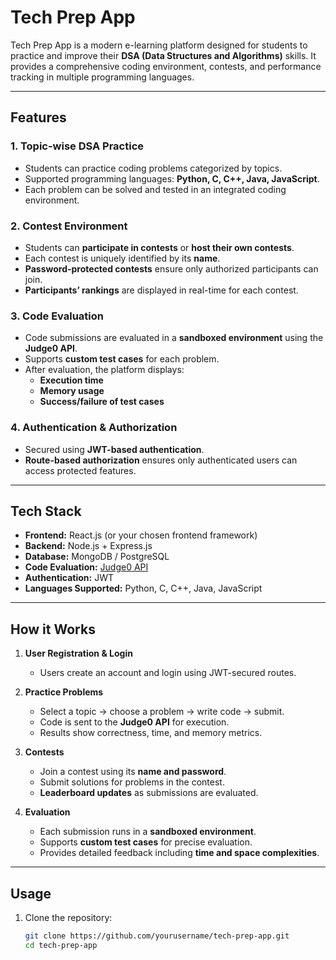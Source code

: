 # Tech Prep App

Tech Prep App is a modern e-learning platform designed for students to practice and improve their **DSA (Data Structures and Algorithms)** skills. It provides a comprehensive coding environment, contests, and performance tracking in multiple programming languages.

---

## Features

### 1. **Topic-wise DSA Practice**
- Students can practice coding problems categorized by topics.
- Supported programming languages: **Python, C, C++, Java, JavaScript**.
- Each problem can be solved and tested in an integrated coding environment.

### 2. **Contest Environment**
- Students can **participate in contests** or **host their own contests**.
- Each contest is uniquely identified by its **name**.
- **Password-protected contests** ensure only authorized participants can join.
- **Participants’ rankings** are displayed in real-time for each contest.

### 3. **Code Evaluation**
- Code submissions are evaluated in a **sandboxed environment** using the **Judge0 API**.
- Supports **custom test cases** for each problem.
- After evaluation, the platform displays:
  - **Execution time**
  - **Memory usage**
  - **Success/failure of test cases**

### 4. **Authentication & Authorization**
- Secured using **JWT-based authentication**.
- **Route-based authorization** ensures only authenticated users can access protected features.

---

## Tech Stack

- **Frontend:** React.js (or your chosen frontend framework)
- **Backend:** Node.js + Express.js
- **Database:** MongoDB / PostgreSQL
- **Code Evaluation:** [Judge0 API](https://ce.judge0.com/)
- **Authentication:** JWT
- **Languages Supported:** Python, C, C++, Java, JavaScript

---

## How it Works

1. **User Registration & Login**
   - Users create an account and login using JWT-secured routes.

2. **Practice Problems**
   - Select a topic → choose a problem → write code → submit.
   - Code is sent to the **Judge0 API** for execution.
   - Results show correctness, time, and memory metrics.

3. **Contests**
   - Join a contest using its **name and password**.
   - Submit solutions for problems in the contest.
   - **Leaderboard updates** as submissions are evaluated.

4. **Evaluation**
   - Each submission runs in a **sandboxed environment**.
   - Supports **custom test cases** for precise evaluation.
   - Provides detailed feedback including **time and space complexities**.

---

## Usage

1. Clone the repository:
   ```bash
   git clone https://github.com/yourusername/tech-prep-app.git
   cd tech-prep-app
